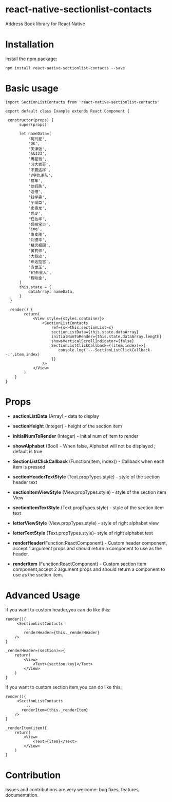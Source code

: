 # react-native-sectionlist-contacts
Address Book library for React Native

Installation
=========
install the npm package:

    npm install react-native-sectionlist-contacts --save

Basic usage
=========
    import SectionListContacts from 'react-native-sectionlist-contacts'

    export default class Example extends React.Component {
    
     constructor(props) {
          super(props)

          let nameData=[
              '阿玛尼',
              'OK',
              '天津饭',
              '&&123',
              '周星驰',
              '习大表哥',
              '不要这样',
              'V字仇杀队',
              '拼车',
              '他妈跌',
              '淫僧',
              '钱学森',
              '宁采臣',
              '史泰龙',
              '恐龙',
              '任达华',
              '妈咪宝贝',
              'ing',
              '康麦隆',
              '刘德华',
              '精忠报国',
              '黄药师',
              '大叔皮',
              '布达拉宫',
              '方世玉',
              'ET外星人',
              '程咬金',
          ]
          this.state = {
              dataArray: nameData,
          }
      }

      render() {
            return(
                <View style={styles.container}>
                    <SectionListContacts
                        ref={s=>this.sectionList=s}
                        sectionListData={this.state.dataArray}
                        initialNumToRender={this.state.dataArray.length}
                        showsVerticalScrollIndicator={false}
                        SectionListClickCallback={(item,index)=>{
                           console.log('---SectionListClickCallback--:',item,index)
                        }}
                    />
                </View>
            )
        }
    }
Props
=========

* **sectionListData** (Array) - data to display

* **sectionHeight** (Integer) - height of the section item
* **initialNumToRender** (Integer) - initial num of item to render
* **showAlphabet** (Bool) - When false, Alphabet will not be displayed ; default is true 
* **SectionListClickCallback** (Function(item, index)) - Callback when each item is pressed
* **sectionHeaderTextStyle** (Text.propTypes.style) - style of the section header text 
* **sectionItemViewStyle** (View.propTypes.style) - style of the section item View 
* **sectionItemTextStyle** (Text.propTypes.style) - style of the section item text
* **letterViewStyle** (View.propTypes.style) - style of right alphabet view
* **letterTextStyle** (Text.propTypes.style)- style of right alphabet text
* **renderHeader**(Function:ReactComponent) -  Custom header component, accept 1 argument props and should return a component to use as the header.
* **renderItem** (Function:ReactComponent) - Custom section item component,accept 2 argument props and should return a component to use as the ssction item.

Advanced Usage
=========

If you want to custom header,you can do like this:

    render(){
         <SectionListContacts
            ...
            renderHeader={this._renderHeader}
        />
    }
    
    _renderHeader=(section)=>{
        return(
            <View>
                <Text>{section.key}</Text>
            </View>
        )
    }
    
If you want to custom section item,you can do like this:

    render(){
         <SectionListContacts
            ...
           renderItem={this._renderItem}
        />
    }

    _renderItem(item){
        return(
            <View>
                <Text>{item}</Text>
            </View>
        )
    }
    
Contribution
=========

Issues and contributions are very welcome: bug fixes, features, documentation.

